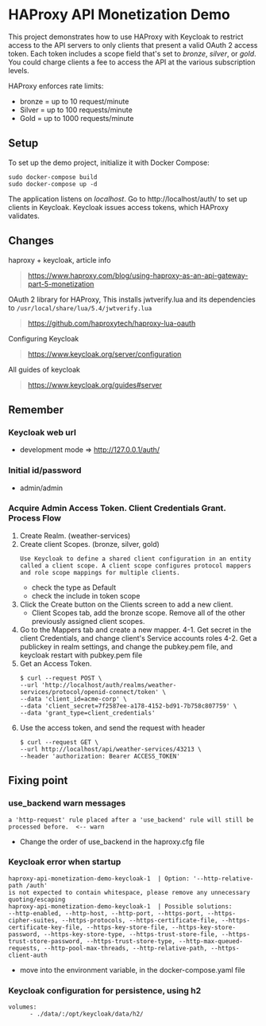 # HAProxy API Monetization Demo

This project demonstrates how to use HAProxy with Keycloak to restrict access to the 
API servers to only clients that present a valid OAuth 2 access token. Each token
includes a scope field that's set to *bronze*, *silver*, or *gold*. You could charge
clients a fee to access the API at the various subscription levels.

HAProxy enforces rate limits:

- bronze = up to 10 request/minute
- Silver = up to 100 requests/minute
- Gold = up to 1000 requests/minute

Setup
-----

To set up the demo project, initialize it with Docker Compose:

```
sudo docker-compose build
sudo docker-compose up -d
```

The application listens on *localhost*. Go to http://localhost/auth/ to set up clients in Keycloak. Keycloak issues access tokens, which HAProxy validates.


Changes
-----
haproxy + keycloak, article info  
> https://www.haproxy.com/blog/using-haproxy-as-an-api-gateway-part-5-monetization

OAuth 2 library for HAProxy, This installs jwtverify.lua and its dependencies to 
 `/usr/local/share/lua/5.4/jwtverify.lua`  
> https://github.com/haproxytech/haproxy-lua-oauth

Configuring Keycloak  
> https://www.keycloak.org/server/configuration  

All guides of keycloak
> https://www.keycloak.org/guides#server

## Remember
### Keycloak web url  
- development mode => http://127.0.0.1/auth/  
### Initial id/password  
- admin/admin  
### Acquire Admin Access Token. Client Credentials Grant. Process Flow
1. Create Realm. (weather-services)
2. Create client Scopes. (bronze, silver, gold)
      ```
      Use Keycloak to define a shared client configuration in an entity called a client scope. A client scope configures protocol mappers and role scope mappings for multiple clients.
      ```
      - check the type as Default
      - check the include in token scope
3. Click the Create button on the Clients screen to add a new client.
      - Client Scopes tab, add the bronze scope. Remove all of the other previously assigned client scopes. 
4. Go to the Mappers tab and create a new mapper.
4-1. Get secret in the client Credentials, and change client's Service accounts roles
4-2. Get a publickey in realm settings, and change the pubkey.pem file, and keycloak restart with pubkey.pem file
5. Get an Access Token.
      ```
      $ curl --request POST \
      --url 'http://localhost/auth/realms/weather-services/protocol/openid-connect/token' \
      --data 'client_id=acme-corp' \
      --data 'client_secret=7f2587ee-a178-4152-bd91-7b758c807759' \
      --data 'grant_type=client_credentials'
      ```
6. Use the access token, and send the request with header
      ```
      $ curl --request GET \
      --url http://localhost/api/weather-services/43213 \
      --header 'authorization: Bearer ACCESS_TOKEN'
      ```

## Fixing point
### use_backend warn messages
```
a 'http-request' rule placed after a 'use_backend' rule will still be processed before.  <-- warn
```
- Change the order of use_backend in the haproxy.cfg file

### Keycloak error when startup
```
haproxy-api-monetization-demo-keycloak-1  | Option: '--http-relative-path /auth' 
is not expected to contain whitespace, please remove any unnecessary quoting/escaping
haproxy-api-monetization-demo-keycloak-1  | Possible solutions: 
--http-enabled, --http-host, --http-port, --https-port, --https-cipher-suites, --https-protocols, --https-certificate-file, --https-certificate-key-file, --https-key-store-file, --https-key-store-password, --https-key-store-type, --https-trust-store-file, --https-trust-store-password, --https-trust-store-type, --http-max-queued-requests, --http-pool-max-threads, --http-relative-path, --https-client-auth
```
- move into the environment variable, in the docker-compose.yaml file

### Keycloak configuration for persistence, using h2
```
volumes:
      - ./data/:/opt/keycloak/data/h2/
```